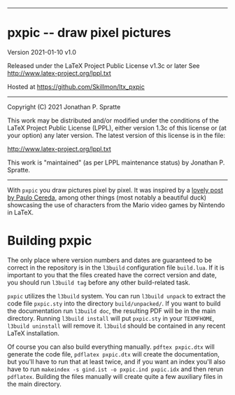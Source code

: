 -------------------------------------------------------------------------------
# pxpic -- draw pixel pictures

Version 2021-01-10 v1.0

Released under the LaTeX Project Public License v1.3c or later
See http://www.latex-project.org/lppl.txt

Hosted at https://github.com/Skillmon/ltx_pxpic

-------------------------------------------------------------------------------

Copyright (C) 2021 Jonathan P. Spratte

This  work may be  distributed and/or  modified under  the conditions  of the
LaTeX Project Public License (LPPL),  either version 1.3c  of this license or
(at your option) any later version.  The latest version of this license is in
the file:

  http://www.latex-project.org/lppl.txt

This work is "maintained" (as per LPPL maintenance status) by
  Jonathan P. Spratte.

-------------------------------------------------------------------------------

With `pxpic` you draw pictures pixel by pixel. It was inspired by a [lovely post
by Paulo Cereda](https://tex.stackexchange.com/a/63759/117050), among other
things (most notably a beautiful duck) showcasing the use of characters from the
Mario video games by Nintendo in LaTeX.

# Building pxpic

The only place where version numbers and dates are guaranteed to be correct in
the repository is in the `l3build` configuration file `build.lua`. If it is
important to you that the files created have the correct version and date, you
should run `l3build tag` before any other build-related task.

`pxpic` utilizes the `l3build` system. You can run `l3build unpack` to extract
the code file `pxpic.sty` into the directory `build/unpacked/`.  If you want to
build the documentation run `l3build doc`, the resulting PDF will be in the main
directory. Running `l3build install` will put `pxpic.sty` in your `TEXMFHOME`,
`l3build uninstall` will remove it. `l3build` should be contained in any recent
LaTeX installation.

Of course you can also build everything manually. `pdftex pxpic.dtx` will
generate the code file, `pdflatex pxpic.dtx` will create the documentation, but
you'll have to run that at least twice, and if you want an index you'll also
have to run `makeindex -s gind.ist -o pxpic.ind pxpic.idx` and then rerun
`pdflatex`. Building the files manually will create quite a few auxiliary files
in the main directory.
